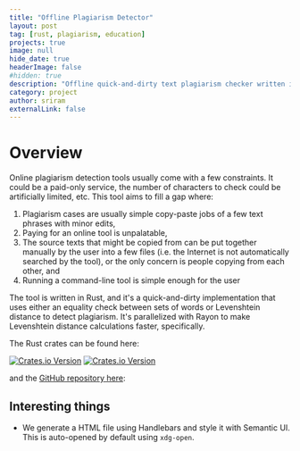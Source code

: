 ```yaml
---
title: "Offline Plagiarism Detector"
layout: post
tag: [rust, plagiarism, education]
projects: true
image: null
hide_date: true 
headerImage: false
#hidden: true 
description: "Offline quick-and-dirty text plagiarism checker written in Rust"
category: project
author: sriram
externalLink: false
---
```




# Overview

Online plagiarism detection tools usually come with a few constraints. It could be a paid-only service, the number of characters to check could be artificially limited, etc. This tool aims to fill a gap where:

1. Plagiarism cases are usually simple copy-paste jobs of a few text phrases with minor edits,
2. Paying for an online tool is unpalatable,
3. The source texts that might be copied from can be put together manually by the user into a few files (i.e. the Internet is not automatically searched by the tool), or the only concern is people copying from each other, and
4. Running a command-line tool is simple enough for the user

The tool is written in Rust, and it's a quick-and-dirty implementation that uses either an equality check between sets of words or Levenshtein distance to detect plagiarism. It's parallelized with Rayon to make Levenshtein distance calculations faster, specifically.

The Rust crates can be found here:

[![Crates.io Version](https://img.shields.io/crates/v/plagiarism-basic?label=PlagiarismBasic%20Executable
)](https://crates.io/crates/plagiarism-basic)
[![Crates.io Version](https://img.shields.io/crates/v/plagiarismbasic_lib?label=PlagiarismBasic%20Library
)](https://crates.io/crates/plagiarismbasic_lib)

and the [GitHub repository here](https://github.com/frizensami/plagiarism-basic):



## Interesting things

- We generate a HTML file using Handlebars and style it with Semantic UI. This is auto-opened by default using `xdg-open`. 